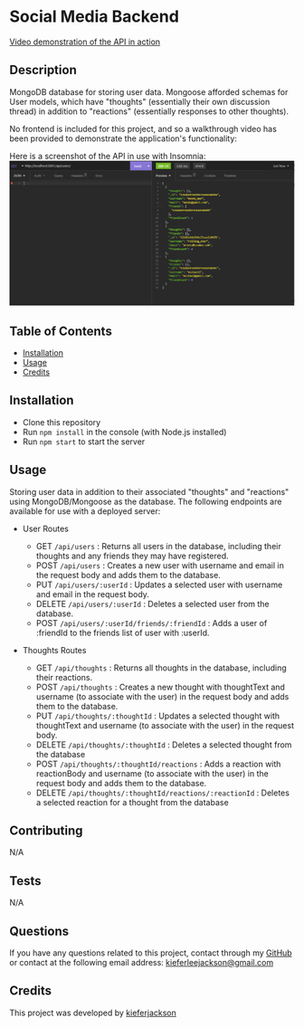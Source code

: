 # Social Media Backend

[Video demonstration of the API in action](https://drive.google.com/file/d/1Dp_nHVbQhyoehyS1pZS4GqZwIuKPsgY0/view)

## Description
MongoDB database for storing user data. Mongoose afforded schemas for User models, which have "thoughts" (essentially their own discussion thread) in addition to "reactions" (essentially responses to other thoughts).

No frontend is included for this project, and so a walkthrough video has been provided to demonstrate the application's functionality:

Here is a screenshot of the API in use with Insomnia:
    ![Screenshot of the data returned for the `users` routes](./assets/screenshot.png)

## Table of Contents
- [Installation](#installation)
- [Usage](#usage)
- [Credits](#credits)

## Installation
- Clone this repository
- Run `npm install` in the console (with Node.js installed)
- Run `npm start` to start the server

## Usage
Storing user data in addition to their associated "thoughts" and "reactions" using MongoDB/Mongoose as the database. The following endpoints are available for use with a deployed server:

- User Routes
    - GET `/api/users` : Returns all users in the database, including their thoughts and any friends they may have registered.
    - POST `/api/users` : Creates a new user with username and email in the request body and adds them to the database.
    - PUT `/api/users/:userId` : Updates a selected user with username and email in the request body.
    - DELETE `/api/users/:userId` : Deletes a selected user from the database.
    - POST `/api/users/:userId/friends/:friendId` : Adds a user of :friendId to the friends list of user with :userId.

- Thoughts Routes
    - GET `/api/thoughts` : Returns all thoughts in the database, including their reactions.
    - POST `/api/thoughts` : Creates a new thought with thoughtText and username (to associate with the user) in the request body and adds them to the database.
    - PUT `/api/thoughts/:thoughtId` : Updates a selected thought with thoughtText and username (to associate with the user) in the request body.
    - DELETE `/api/thoughts/:thoughtId` : Deletes a selected thought from the database
    - POST `/api/thoughts/:thoughtId/reactions` : Adds a reaction with reactionBody and username (to associate with the user) in the request body and adds them to the database.
    - DELETE `/api/thoughts/:thoughtId/reactions/:reactionId` : Deletes a selected reaction for a thought from the database

## Contributing
N/A

## Tests
N/A

## Questions
If you have any questions related to this project, contact through my [GitHub](https://github.com/kieferjackson) or contact at the following email address: [kieferleejackson@gmail.com](kieferleejackson@gmail.com)

## Credits
This project was developed by [kieferjackson](https://github.com/kieferjackson)
